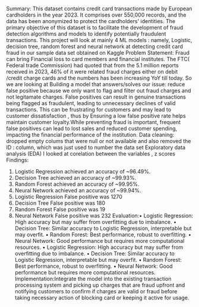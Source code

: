Summary:
This dataset contains credit card transactions made by European cardholders in the year 2023. It comprises over 550,000 records, and the data has been anonymized to protect the cardholders' identities. The primary objective of this dataset is to facilitate the development of fraud detection algorithms and models to identify potentially fraudulent transactions.
This project will look at mainly 4 ML models : namely, Logistic, decision tree, random forest and neural network at detecting credit card fraud in our sample data set obtained on Kaggle
Problem Statement: Fraud can bring Financial loss to card members and financial institutes. The FTC( Federal trade Commission) had quoted that from the 5.1 million reports received in 2023, 46% of it were related fraud charges either on debit /credit  charge cards and the numbers has been increasing YoY till today. So we are looking at Building a model that  answers/solves our issue: reduce false positive because we only want to flag and filter out fraud charges and not legitamate charges. False positives can result in genuine transactions being flagged as fraudulent, leading to unnecessary declines of valid transactions. This can be frustrating for customers and may lead to customer dissatisfaction , thus by Ensuring a low false positive rate helps maintain customer loyalty.While preventing fraud is important, frequent false positives can lead to lost sales and reduced customer spending, impacting the financial performance of the institution.
Data cleaning: dropped empty colums that were null or not available and also removed the ID : column, which was just used to number the data set
Exploratory data analysis (EDA) I looked at corelation between the variables , z scores
Findings:
1.	Logistic Regression achieved an accuracy of ~96.49%.
2.	Decision Tree achieved an accuracy of ~99.93%.
3.	Random Forest achieved an accuracy of ~99.95%.
4.	Neural Network achieved an accuracy of ~99.94%.
1.	Logistic Regression False positive was  1270
2.	Decision Tree False positive was 180
3.	Random Forest False positive was 19
4.	Neural Network False positive was 232
Evaluation:•	Logistic Regression: High accuracy but may suffer from overfitting due to imbalance.
•	Decision Tree: Similar accuracy to Logistic Regression, interpretable but may overfit.
•	Random Forest: Best performance, robust to overfitting.
•	Neural Network: Good performance but requires more computational resources.
•	Logistic Regression: High accuracy but may suffer from overfitting due to imbalance.
•	Decision Tree: Similar accuracy to Logistic Regression, interpretable but may overfit.
•	Random Forest: Best performance, robust to overfitting.
•	Neural Network: Good performance but requires more computational resources.
Implementation:Integrate the model into the existing transaction processing system and picking up charges that are fraud upfront and notifying customers to confirm if charges are valid or fraud before taking necessary action of blocking card or keeping it active for usage.
